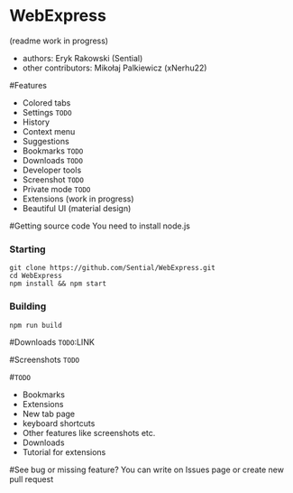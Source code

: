 # WebExpress
(readme work in progress)
* authors: Eryk Rakowski (Sential)
* other contributors: Mikołaj Palkiewicz (xNerhu22)

#Features
* Colored tabs
* Settings `TODO`
* History
* Context menu
* Suggestions
* Bookmarks `TODO`
* Downloads `TODO`
* Developer tools
* Screenshot `TODO`
* Private mode `TODO`
* Extensions (work in progress)
* Beautiful UI (material design)

#Getting source code
You need to install node.js
### Starting
```
git clone https://github.com/Sential/WebExpress.git
cd WebExpress
npm install && npm start
```
### Building
```
npm run build
```

#Downloads
`TODO`:LINK

#Screenshots
`TODO`

#`TODO`
* Bookmarks
* Extensions
* New tab page
* keyboard shortcuts
* Other features like screenshots etc.
* Downloads
* Tutorial for extensions

#See bug or missing feature?
You can write on Issues page or create new pull request


